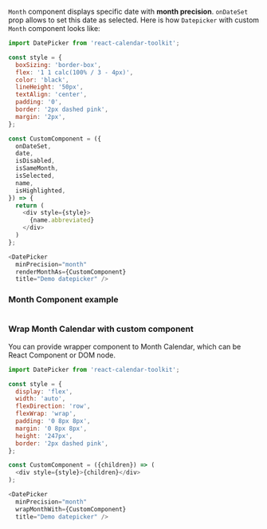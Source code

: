 `Month` component displays specific date with __month precision__. `onDateSet` prop allows to set this date as selected. Here is how `Datepicker` with custom `Month` component looks like:

```js
import DatePicker from 'react-calendar-toolkit';

const style = {
  boxSizing: 'border-box',
  flex: '1 1 calc(100% / 3 - 4px)',
  color: 'black',
  lineHeight: '50px',
  textAlign: 'center',
  padding: '0',
  border: '2px dashed pink',
  margin: '2px',
};

const CustomComponent = ({
  onDateSet,
  date,
  isDisabled,
  isSameMonth,
  isSelected,
  name,
  isHighlighted,
}) => {
  return (
    <div style={style}>
      {name.abbreviated}
    </div>
  )
};

<DatePicker
  minPrecision="month"
  renderMonthAs={CustomComponent}
  title="Demo datepicker" />
```

### Month Component example

```js { "file": "../Month.js" }
```

### Wrap Month Calendar with custom component
You can provide wrapper component to Month Calendar, which can be React Component or DOM node.

```js
import DatePicker from 'react-calendar-toolkit';

const style = {
  display: 'flex',
  width: 'auto',
  flexDirection: 'row',
  flexWrap: 'wrap',
  padding: '0 8px 8px',
  margin: '0 8px 8px',
  height: '247px',
  border: '2px dashed pink',
};

const CustomComponent = ({children}) => (
  <div style={style}>{children}</div>
);

<DatePicker
  minPrecision="month"
  wrapMonthWith={CustomComponent}
  title="Demo datepicker" />
```


